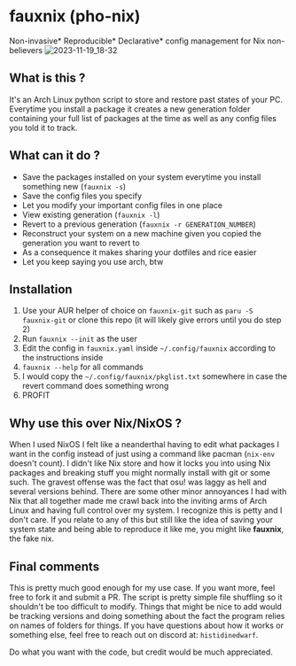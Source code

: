 # fauxnix (pho-nix)
Non-invasive* Reproducible* Declarative* config management for Nix non-believers
![2023-11-19_18-32](https://github.com/DvorakDwarf/fauxnix/assets/96934612/7d091ce7-4d95-4ea9-a87a-e568ca3871e5)

## What is this ?
It's an Arch Linux python script to store and restore past states of your PC. Everytime you install a package it creates a new generation folder containing your full list of packages at the time as well as any config files you told it to track. 

## What can it do ?
* Save the packages installed on your system everytime you install something new (`fauxnix -s`)
* Save the config files you specify
* Let you modify your important config files in one place
* View existing generation (`fauxnix -l`)
* Revert to a previous generation (`fauxnix -r GENERATION_NUMBER`)
* Reconstruct your system on a new machine given you copied the generation you want to revert to
* As a consequence it makes sharing your dotfiles and rice easier
* Let you keep saying you use arch, btw

## Installation
1. Use your AUR helper of choice on `fauxnix-git` such as `paru -S fauxnix-git` or clone this repo (it will likely give errors until you do step 2)
2. Run `fauxnix --init` as the user
3. Edit the config in `fauxnix.yaml` inside `~/.config/fauxnix` according to the instructions inside
4. `fauxnix --help` for all commands
5. I would copy the `~/.config/fauxnix/pkglist.txt` somewhere in case the revert command does something wrong
6. PROFIT

## Why use this over Nix/NixOS ?
When I used NixOS I felt like a neanderthal having to edit what packages I want in the config instead of just using a command like pacman (`nix-env` doesn't count). I didn't like Nix store and how it locks you into using Nix packages and breaking stuff you might normally install with git or some such. The gravest offense was the fact that osu! was laggy as hell and several versions behind. There are some other minor annoyances I had with Nix that all together made me crawl back into the inviting arms of Arch Linux and having full control over my system. I recognize this is petty and I don't care. If you relate to any of this but still like the idea of saving your system state and being able to reproduce it like me, you might like **fauxnix**, the fake nix.

## Final comments
This is pretty much good enough for my use case. If you want more, feel free to fork it and submit a PR. The script is pretty simple file shuffling so it shouldn't be too difficult to modify. Things that might be nice to add would be tracking versions and doing something about the fact the program relies on names of folders for things. If you have questions about how it works or something else, feel free to reach out on discord at: `histidinedwarf`.

Do what you want with the code, but credit would be much appreciated.
